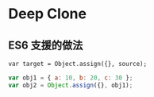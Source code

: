 # Deep Clone

## ES6 支援的做法

`var target = Object.assign({}, source);`

```js
var obj1 = { a: 10, b: 20, c: 30 };
var obj2 = Object.assign({}, obj1);
```